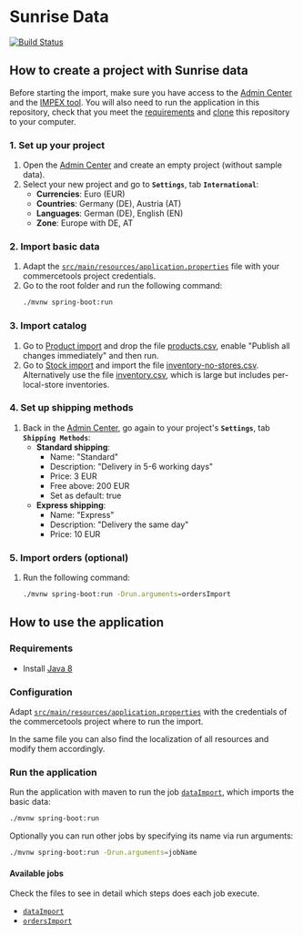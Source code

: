 # Sunrise Data

[![Build Status](https://travis-ci.org/commercetools/commercetools-sunrise-data.svg?branch=master)](https://travis-ci.org/commercetools/commercetools-sunrise-data)


## How to create a project with Sunrise data

Before starting the import, make sure you have access to the [Admin Center](https://admin.commercetools.com) and the [IMPEX tool](https://impex.commercetools.com/). You will also need to run the application in this repository, check that you meet the [requirements](#requirements) and [clone](https://help.github.com/articles/cloning-a-repository/) this repository to your computer.


### 1. Set up your project
1. Open the [Admin Center](https://admin.commercetools.com) and create an empty project (without sample data).
2. Select your new project and go to **`Settings`**, tab **`International`**:
    - **Currencies**: Euro (EUR)
    - **Countries**: Germany (DE), Austria (AT)
    - **Languages**: German (DE), English (EN)
    - **Zone**: Europe with DE, AT
        
### 2. Import basic data
1. Adapt the [`src/main/resources/application.properties`](src/main/resources/application.properties) file with your commercetools project credentials.
2. Go to the root folder and run the following command:
    ```bash
    ./mvnw spring-boot:run
    ```

### 3. Import catalog
1. Go to [Product import](https://impex.commercetools.com/commands/product-import) and drop the file [products.csv](https://raw.githubusercontent.com/commercetools/commercetools-sunrise-data/master/data/products/products.csv), enable "Publish all changes immediately" and then run.
2. Go to [Stock import](https://impex.commercetools.com/commands/stock-import) and import the file [inventory-no-stores.csv](https://raw.githubusercontent.com/commercetools/commercetools-sunrise-data/master/data/inventory/inventory-no-stores.csv). Alternatively use the file [inventory.csv](https://raw.githubusercontent.com/commercetools/commercetools-sunrise-data/master/data/inventory/inventory.csv), which is large but includes per-local-store inventories.

### 4. Set up shipping methods

1. Back in the [Admin Center](https://admin.commercetools.com), go again to your project's **`Settings`**, tab **`Shipping Methods`**:
    - **Standard shipping**:
        - Name: "Standard"
        - Description: "Delivery in 5-6 working days"
        - Price: 3 EUR
        - Free above: 200 EUR
        - Set as default: true
    - **Express shipping**:
        - Name: "Express"
        - Description: "Delivery the same day"
        - Price: 10 EUR

### 5. Import orders (optional)
1. Run the following command:
    ```bash
    ./mvnw spring-boot:run -Drun.arguments=ordersImport
    ```
    
## How to use the application

### Requirements

- Install [Java 8](http://www.oracle.com/technetwork/java/javase/downloads/jdk8-downloads-2133151.html)

### Configuration

Adapt [`src/main/resources/application.properties`](src/main/resources/application.properties) with the credentials of the commercetools project where to run the import. 

In the same file you can also find the localization of all resources and modify them accordingly.

### Run the application

Run the application with maven to run the job [`dataImport`](/src/main/java/com/commercetools/dataimport/DataImportJobConfiguration.java), which imports the basic data:
```bash
./mvnw spring-boot:run
``` 

Optionally you can run other jobs by specifying its name via run arguments:
```bash
./mvnw spring-boot:run -Drun.arguments=jobName
```

#### Available jobs

Check the files to see in detail which steps does each job execute.

- [`dataImport`](/src/main/java/com/commercetools/dataimport/DataImportJobConfiguration.java)
- [`ordersImport`](/src/main/java/com/commercetools/dataimport/OrdersImportJobConfiguration.java)